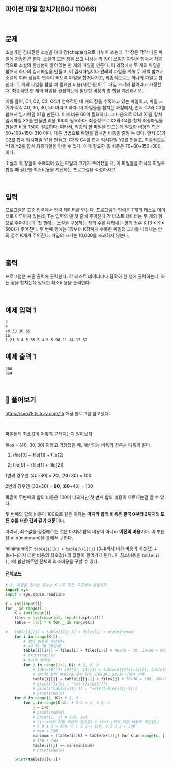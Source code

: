 ## 파이썬 파일 합치기(BOJ 11066)

<br>

## 문제

소설가인 김대전은 소설을 여러 장(chapter)으로 나누어 쓰는데, 각 장은 각각 다른 파일에 저장하곤 한다. 소설의 모든 장을 쓰고 나서는 각 장이 쓰여진 파일을 합쳐서 최종적으로 소설의 완성본이 들어있는 한 개의 파일을 만든다. 이 과정에서 두 개의 파일을 합쳐서 하나의 임시파일을 만들고, 이 임시파일이나 원래의 파일을 계속 두 개씩 합쳐서 소설의 여러 장들이 연속이 되도록 파일을 합쳐나가고, 최종적으로는 하나의 파일로 합친다. 두 개의 파일을 합칠 때 필요한 비용(시간 등)이 두 파일 크기의 합이라고 가정할 때, 최종적인 한 개의 파일을 완성하는데 필요한 비용의 총 합을 계산하시오.

예를 들어, C1, C2, C3, C4가 연속적인 네 개의 장을 수록하고 있는 파일이고, 파일 크기가 각각 40, 30, 30, 50 이라고 하자. 이 파일들을 합치는 과정에서, 먼저 C2와 C3를 합쳐서 임시파일 X1을 만든다. 이때 비용 60이 필요하다. 그 다음으로 C1과 X1을 합쳐 임시파일 X2를 만들면 비용 100이 필요하다. 최종적으로 X2와 C4를 합쳐 최종파일을 만들면 비용 150이 필요하다. 따라서, 최종의 한 파일을 만드는데 필요한 비용의 합은 60+100+150=310 이다. 다른 방법으로 파일을 합치면 비용을 줄일 수 있다. 먼저 C1과 C2를 합쳐 임시파일 Y1을 만들고, C3와 C4를 합쳐 임시파일 Y2를 만들고, 최종적으로 Y1과 Y2를 합쳐 최종파일을 만들 수 있다. 이때 필요한 총 비용은 70+80+150=300 이다.

소설의 각 장들이 수록되어 있는 파일의 크기가 주어졌을 때, 이 파일들을 하나의 파일로 합칠 때 필요한 최소비용을 계산하는 프로그램을 작성하시오.

<br>

## 입력

프로그램은 표준 입력에서 입력 데이터를 받는다. 프로그램의 입력은 T개의 테스트 데이터로 이루어져 있는데, T는 입력의 맨 첫 줄에 주어진다.각 테스트 데이터는 두 개의 행으로 주어지는데, 첫 행에는 소설을 구성하는 장의 수를 나타내는 양의 정수 K (3 ≤ K ≤ 500)가 주어진다. 두 번째 행에는 1장부터 K장까지 수록한 파일의 크기를 나타내는 양의 정수 K개가 주어진다. 파일의 크기는 10,000을 초과하지 않는다.

<br>

## 출력

프로그램은 표준 출력에 출력한다. 각 테스트 데이터마다 정확히 한 행에 출력하는데, 모든 장을 합치는데 필요한 최소비용을 출력한다.

<br>

## 예제 입력 1

```
2
4
40 30 30 50
15
1 21 3 4 5 35 5 4 3 5 98 21 14 17 32
```

## 예제 출력 1

```
300
864
```

<br>

## 📝 풀어보기

https://suri78.tistory.com/15 해당 블로그를 참고했다.

<br>

파일들의 최소값이 어떻게 구해지는지 알아보자.

files = [40, 30, 30] 이라고 가정했을 때, 계산되는 비용의 경우는 다음과 같다.

1. (file[0] + file[1]) + file[2]

2. file[0] + (file[1] + file[2])

1번의 경우엔 (40+30) = **70**, (**70**+30) = 100

2번의 경우엔 (30+30) = **60**, (**60**+40) = 100

똑같이 두번째의 합의 비용은 100이 나오지만 첫 번째 합의 비용이 다르다는걸 알 수 있다.

두 번째의 합의 비용이 100으로 같은 이유는 **마지막 합의 비용은 결국 0부터 2까지의 모든 수를 더한 값과 같기 때문**이다.

따라서, 최소값을 결정해주는 것은 마지막 합의 비용이 아니라 **이전의 비용**이다. 이 부분을 min(minimum)을 통해서 구한다.

minimum에는 `table[i][k] + table[k+1][j]` ((i~k까지 더한 비용의 최솟값) + (k+1~j까지 더한 비용의 최솟값)) 의 값들이 들어가게 된다. 이 최소비용을 `table[i][j]`에 합산해주면 전체의 최소비용을 구할 수 있다.

#### 전체코드

``` python
# 1. 파일을 합치는 횟수는 K-1로 모든 조건에서 동일하다
import sys
input = sys.stdin.readline

T = int(input())
for _ in range(T):
    K = int(input())
    files = list(map(int, input().split()))
    table = [[0] * K for _ in range(K)]

#   table[i][j] = table[i][j-1] + files[j] + min(minimum)
    for i in range(K-1):
        # 합의 비용을 계산한다. 
        # 40 30 30 50일때,
        table[i][i+1] = files[i] + files[i+1] # 40+30 = 70, 30+30 = 60, 30+50 = 80
        # print(table)
        # K개의 행까지
        for j in range(i+2, K): # 2, 3, 3
            # table[0][2] [0][3], [1][3] = table[0][1]+file[2], table[0][2] =[0][2]+[3], [1][2]+[3]
            # 첫번째 합의 비용(70)에서 남은 비용(30, 50)을 더해서 기록 
            table[i][j] = table[i][j-1] + files[j] # 70+30 = 100, 100+50 = 150, 60+50 = 110 
            # print("files : "+str(files[j]))
            # print("table[i][j-1] : "+str(table[i][j-1]))
            # print(table)
    for d in range(2, K): # 2, 3
        for i in range(K-d): # 4-2 = 2, 4-3, 1
            j = i+d
            # print(table)
            # print(i, j) # i=0, j=3
            # ((i~k까지 더한 비용의 최솟값) + (k+1~j까지 더한 비용의 최솟값))
            # 0 0 1 3 = 170, 0 1 2 3 = 150, 0 2 3 3 = 300
            # min = 150
            minimum = [table[i][k] + table[k+1][j] for k in range(i, j)] # 0 1 2
            # 150 + 150
            table[i][j] += min(minimum)
            # print(table)

    print(table[0][K-1])
```
